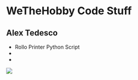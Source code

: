 <h1>WeTheHobby Code Stuff</h1>
<h2>Alex Tedesco</h2>
<ul>
  <li>Rollo Printer Python Script</li>
  <li></li>
  <li></li>
</ul>
<img src="https://encrypted-tbn0.gstatic.com/images?q=tbn:ANd9GcTVhLWIYB_JACP2e-KLhHtfrd_yIQME8PgD5ckhTUIBAg&s">
